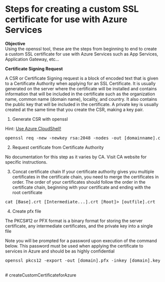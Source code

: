# Steps for creating a custom SSL certificate for use with Azure Services 

**Objective**</br>
Using the openssl tool, these are the steps from beginning to end to create a custom SSL certificate for use with Azure Services such as App Services, Application Gateway, etc...

**Certificate Signing Request**

A CSR or Certificate Signing request is a block of encoded text that is given to a Certificate Authority when applying for an SSL Certificate. It is usually generated on the server where the certificate will be installed and contains information that will be included in the certificate such as the organization name, common name (domain name), locality, and country. It also contains the public key that will be included in the certificate. A private key is usually created at the same time that you create the CSR, making a key pair.

1. Generate CSR with openssl

Hint: [Use Azure CloudShell!](https://docs.microsoft.com/en-us/azure/cloud-shell/overview)
<pre lang="...">
openssl req -new -newkey rsa:2048 -nodes -out [domainname].csr -keyout [domainname].key -subj "/C=[country]/ST=[state]/L=[city]/O=[org]/CN=[*.domain.com]"
</pre>

2. Request certificate from Certificate Authority

No documentation for this step as it varies by CA. Visit CA website for specific instructions.

3. Concat certificate chain
If your certificate authority gives you multiple certificates in the certificate chain, you need to merge the certificates in order. The order of your certificates should follow the order in the certificate chain, beginning with your certificate and ending with the root certificate
<pre lang="...">
cat [Base].crt [Intermediate...].crt [Root]> [outfile].crt
</pre>

4. Create pfx file

The PKCS#12 or PFX format is a binary format for storing the server certificate, any intermediate certificates, and the private key into a single file

Note you will be prompted for a password upon execution of the command below. This password must be used when applying the certificate to services in Azure and should be as highly confidential
<pre lang="...">
openssl pkcs12 -export -out [domain].pfx -inkey [domain].key -in [domain].crt
</pre>

<br/>
# createCustomCertificateforAzure
